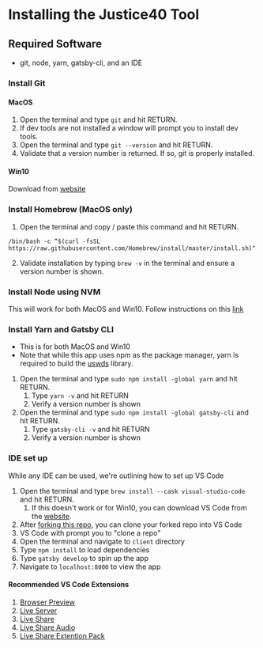 # Installing the Justice40 Tool

## Required Software
- git, node, yarn, gatsby-cli, and an IDE

### Install Git

#### MacOS
1. Open the terminal and type `git` and hit RETURN.
2. If dev tools are not installed a window will prompt you to install dev tools. 
3. Open the terminal and type `git --version` and hit RETURN.
4. Validate that a version number is returned. If so, git is properly installed.

#### Win10
Download from [website](https://git-scm.com/download/win)


### Install Homebrew (MacOS only)
1. Open the terminal and copy / paste this command and hit RETURN.

`/bin/bash -c “$(curl -fsSL https://raw.githubusercontent.com/Homebrew/install/master/install.sh)"`

2. Validate installation by typing `brew -v` in the terminal and ensure a version number is shown.

### Install Node using NVM 

This will work for both MacOS and Win10. Follow instructions on this [link](https://medium.com/@nodesource/installing-node-js-tutorial-using-nvm-5c6ff5925dd8)


### Install Yarn and Gatsby CLI
- This is for both MacOS and Win10
- Note that while this app uses npm as the package manager, yarn is required to build the [uswds](https://github.com/uswds/uswds) library.

1.  Open the terminal and type `sudo npm install -global yarn` and hit RETURN.
    1. Type `yarn -v` and hit RETURN
    2. Verify a version number is shown
2. Open the terminal and type `sudo npm install -global gatsby-cli` and hit RETURN.
    1. Type `gatsby-cli -v` and hit RETURN
    2. Verify a version number is shown

### IDE set up
While any IDE can be used, we're outlining how to set up VS Code

1. Open the terminal and type `brew install --cask visual-studio-code` and hit RETURN.
    1. If this doesn't work or for Win10, you can download VS Code from the [website](https://code.visualstudio.com/).
2. After [forking this repo](https://github.com/usds/justice40-tool/blob/main/CONTRIBUTING.md#code-contributions), you can clone your forked repo into VS Code
3. VS Code with prompt you to "clone a repo"
4. Open the terminal and navigate to `client` directory
5. Type `npm install` to load dependencies
6. Type `gatsby develop` to spin up the app
7. Navigate to `localhost:8000` to view the app

#### Recommended VS Code Extensions

1. [Browser Preview](https://github.com/auchenberg/vscode-browser-preview)
2. [Live Server](https://github.com/ritwickdey/vscode-live-server)
3. [Live Share](https://github.com/MicrosoftDocs/live-share)
4. [Live Share Audio](https://github.com/MicrosoftDocs/live-share)
5. [Live Share Extention Pack](https://github.com/MicrosoftDocs/live-share)
